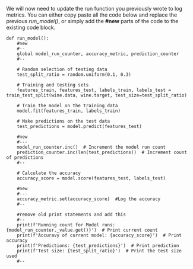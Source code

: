 We will now need to update the run function you previously wrote to log metrics. You can either copy paste all the code below and replace the previous *run_model()*, or simply add the **#new** parts of the code to the existing code block.


```
def run_model():
    #new
    #--
    global model_run_counter, accuracy_metric, prediction_counter 
    #--

    # Random selection of testing data
    test_split_ratio = random.uniform(0.1, 0.3)

    # Training and testing sets
    features_train, features_test, labels_train, labels_test = train_test_split(wine.data, wine.target, test_size=test_split_ratio)

    # Train the model on the training data
    model.fit(features_train, labels_train)

    # Make predictions on the test data
    test_predictions = model.predict(features_test)

    #new
    #---
    model_run_counter.inc()  # Increment the model run count
    prediction_counter.inc(len(test_predictions))  # Increment count of predictions
    #--

    # Calculate the accuracy
    accuracy_score = model.score(features_test, labels_test)

    #new
    #---
    accuracy_metric.set(accuracy_score)  #Log the accuracy
    #--

    #remove old print statements and add this
    #--
    print(f'Running count for Model runs: {model_run_counter._value.get()}')  # Print current count
    print(f'Accuravy of current model: {accuracy_score}')  # Print accuracy
    print(f'Predictions: {test_predictions}')  # Print prediction
    print(f'Test size: {test_split_ratio}')  # Print the test size used
    #--

```
